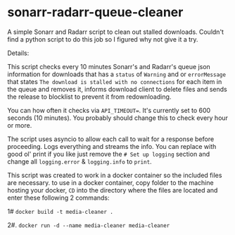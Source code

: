 # sonarr-radarr-queue-cleaner
A simple Sonarr and Radarr script to clean out stalled downloads.
Couldn't find a python script to do this job so I figured why not give it a try.

Details:

This script checks every 10 minutes Sonarr's and Radarr's queue json information for downloads that has a `status` of `Warning` and or `errorMessage` that states `The download is stalled with no connections` for each item in the queue and removes it, informs download client to delete files and sends the release to blocklist to prevent it from redownloading.

You can how often it checks via `API_TIMEOUT=`. It's currently set to 600 seconds (10 minutes). You probably should change this to check every hour or more.

The script uses asyncio to allow each call to wait for a response before proceeding.
Logs everything and streams the info. You can replace with good ol' print if you like just remove the `# Set up logging` section and change all `logging.error` & `logging.info` to `print`.

This script was created to work in a docker container so the included files are necessary.
to use in a docker container, copy folder to the machine hosting your docker, `CD` into the directory where the files are located and enter these following 2 commands:

1# `docker build -t media-cleaner .`

2#. `docker run -d --name media-cleaner media-cleaner`
